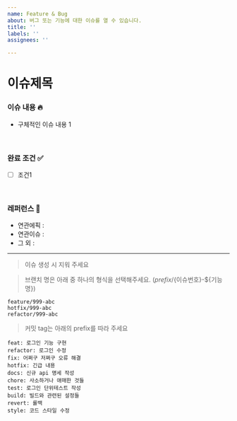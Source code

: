 ```yaml
---
name: Feature & Bug
about: 버그 또는 기능에 대한 이슈를 열 수 있습니다.
title: ''
labels: ''
assignees: ''

---
```


# 이슈제목

### 이슈 내용 🔥

- 구체적인 이슈 내용 1

<br/>

### 완료 조건 ✅

- [ ] 조건1

<br/>

### 레퍼런스 🔗

- 연관에픽 :
- 연관이슈 :
- 그 외 :

---

> 이슈 생성 시 지워 주세요

> 브랜치 명은 아래 중 하나의 형식을 선택해주세요. (${prefix}/${이슈번호}-${기능명})

```
feature/999-abc
hotfix/999-abc
refactor/999-abc
```

> 커밋 tag는 아래의 prefix를 따라 주세요

```
feat: 로그인 기능 구현
refactor: 로그인 수정
fix: 어쩌구 저쩌구 오류 해결
hotfix: 긴급 내용
docs: 신규 api 명세 작성
chore: 사소하거나 애매한 것들
test: 로그인 단위테스트 작성
build: 빌드와 관련된 설정들
revert: 롤백
style: 코드 스타일 수정
```
